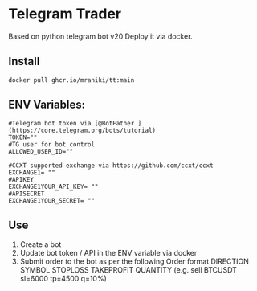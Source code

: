 # Telegram Trader
Based on python telegram bot v20
Deploy it via docker. 


## Install

    docker pull ghcr.io/mraniki/tt:main

## ENV Variables:

    #Telegram bot token via [@BotFather ](https://core.telegram.org/bots/tutorial)
    TOKEN="" 
    #TG user for bot control
    ALLOWED_USER_ID=""
    
    #CCXT supported exchange via https://github.com/ccxt/ccxt
    EXCHANGE1= ""
    #APIKEY
    EXCHANGE1YOUR_API_KEY= ""
    #APISECRET
    EXCHANGE1YOUR_SECRET= "" 
 
## Use
1) Create a bot
2) Update bot token / API in the ENV variable via docker 
3) Submit order to the bot as per the following Order format DIRECTION SYMBOL STOPLOSS TAKEPROFIT QUANTITY 
(e.g. sell BTCUSDT sl=6000 tp=4500 q=10%)
        
  

